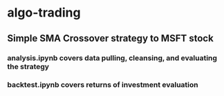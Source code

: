 # algo-trading
## Simple SMA Crossover strategy to MSFT stock

### analysis.ipynb covers data pulling, cleansing, and evaluating the strategy
### backtest.ipynb covers returns of investment evaluation
